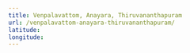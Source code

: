 ```yaml
---
title: Venpalavattom, Anayara, Thiruvananthapuram
url: /venpalavattom-anayara-thiruvananthapuram/
latitude: 
longitude: 
---
```

